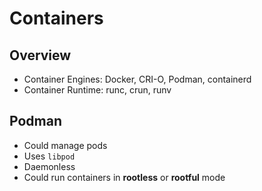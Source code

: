 # Containers

## Overview

- Container Engines: Docker, CRI-O, Podman, containerd
- Container Runtime: runc, crun, runv


## Podman

- Could manage pods
- Uses `libpod`
- Daemonless
- Could run containers in **rootless** or **rootful** mode